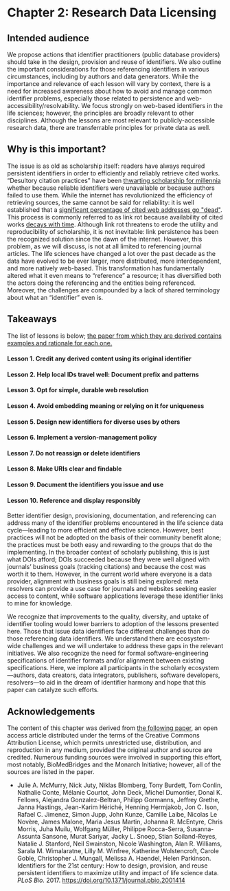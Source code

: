 # Chapter 2: Research Data Licensing

## Intended audience

We propose actions that identifier practitioners (public database providers) should take in the design, provision and reuse of identifiers. We also outline the important considerations for those referencing identifiers in various circumstances, including by authors and data generators. While the importance and relevance of each lesson will vary by context, there is a need for increased awareness about how to avoid and manage common identifier problems, especially those related to persistence and web-accessibility/resolvability. We focus strongly on web-based identifiers in the life sciences; however, the principles are broadly relevant to other disciplines. Although the lessons are most relevant to publicly-accessible research data, there are transferrable principles for private data as well.

## Why is this important?

The issue is as old as scholarship itself: readers have always required persistent identifiers in order to efficiently and reliably retrieve cited works. “Desultory citation practices” have been [thwarting scholarship for millennia](https://journals.plos.org/plosbiology/article?id=10.1371/journal.pbio.2001414#pbio.2001414.ref001) whether because reliable identifiers were unavailable or because authors failed to use them. While the internet has revolutionized the efficiency of retrieving sources, the same cannot be said for reliability: it is well established that a [significant percentage of cited web addresses go "dead"](https://journals.plos.org/plosbiology/article?id=10.1371/journal.pbio.2001414#pbio.2001414.ref002). This process is commonly referred to as link rot because availability of cited works [decays with time](https://journals.plos.org/plosbiology/article?id=10.1371/journal.pbio.2001414#pbio.2001414.ref003). Although link rot threatens to erode the utility and reproducibility of scholarship, it is not inevitable: link persistence has been the recognized solution since the dawn of the internet. However, this problem, as we will discuss, is not at all limited to referencing journal articles. The life sciences have changed a lot over the past decade as the data have evolved to be ever larger, more distributed, more interdependent, and more natively web-based. This transformation has fundamentally altered what it even means to “reference” a resource; it has diversified both the actors doing the referencing and the entities being referenced. Moreover, the challenges are compounded by a lack of shared terminology about what an “identifier” even is.

## Takeaways

The list of lessons is below; [the paper from which they are derived contains examples and rationale for each one.](10.1371/journal.pbio.2001414)

#### Lesson 1. Credit any derived content using its original identifier
#### Lesson 2. Help local IDs travel well: Document prefix and patterns
#### Lesson 3. Opt for simple, durable web resolution
#### Lesson 4. Avoid embedding meaning or relying on it for uniqueness
#### Lesson 5. Design new identifiers for diverse uses by others
#### Lesson 6. Implement a version-management policy
#### Lesson 7. Do not reassign or delete identifiers
#### Lesson 8. Make URIs clear and findable
#### Lesson 9. Document the identifiers you issue and use
#### Lesson 10. Reference and display responsibly


Better identifier design, provisioning, documentation, and referencing can address many of the identifier problems encountered in the life science data cycle—leading to more efficient and effective science. However, best practices will not be adopted on the basis of their community benefit alone; the practices must be both easy and rewarding to the groups that do the implementing. In the broader context of scholarly publishing, this is just what DOIs afford; DOIs succeeded because they were well aligned with journals’ business goals (tracking citations) and because the cost was worth it to them. However, in the current world where everyone is a data provider, alignment with business goals is still being explored: meta resolvers can provide a use case for journals and websites seeking easier access to content, while software applications leverage these identifier links to mine for knowledge.

We recognize that improvements to the quality, diversity, and uptake of identifier tooling would lower barriers to adoption of the lessons presented here. Those that issue data identifiers face different challenges than do those referencing data identifiers. We understand there are ecosystem-wide challenges and we will undertake to address these gaps in the relevant initiatives. We also recognize the need for formal software-engineering specifications of identifier formats and/or alignment between existing specifications. Here, we implore all participants in the scholarly ecosystem—authors, data creators, data integrators, publishers, software developers, resolvers—to aid in the dream of identifier harmony and hope that this paper can catalyze such efforts.

## Acknowledgements

The content of this chapter was derived from [the following paper](10.1371/journal.pbio.2001414), an open access article distributed under the terms of the Creative Commons Attribution License, which permits unrestricted use, distribution, and reproduction in any medium, provided the original author and source are credited. Numerous funding sources were involved in supporting this effort, most notably, BioMedBridges and the Monarch Initiative; however, all of the sources are listed in the paper.

- Julie A. McMurry, Nick Juty, Niklas Blomberg, Tony Burdett, Tom Conlin, Nathalie Conte, Mélanie Courtot, John Deck, Michel Dumontier, Donal K. Fellows, Alejandra Gonzalez-Beltran, Philipp Gormanns, Jeffrey Grethe, Janna Hastings, Jean-Karim Hériché, Henning Hermjakob, Jon C. Ison, Rafael C. Jimenez, Simon Jupp, John Kunze, Camille Laibe, Nicolas Le Novère, James Malone, Maria Jesus Martin, Johanna R. McEntyre, Chris Morris, Juha Muilu, Wolfgang Müller, Philippe Rocca-Serra, Susanna-Assunta Sansone, Murat Sariyar, Jacky L. Snoep, Stian Soiland-Reyes, Natalie J. Stanford, Neil Swainston, Nicole Washington, Alan R. Williams, Sarala M. Wimalaratne, Lilly M. Winfree, Katherine Wolstencroft, Carole Goble, Christopher J. Mungall, Melissa A. Haendel, Helen Parkinson. Identifiers for the 21st century: How to design, provision, and reuse persistent identifiers to maximize utility and impact of life science data. *PLoS Bio.* 2017. https://doi.org/10.1371/journal.pbio.2001414


